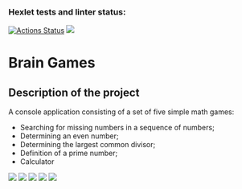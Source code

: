 ### Hexlet tests and linter status:
[![Actions Status](https://github.com/fSabel/frontend-project-44/actions/workflows/hexlet-check.yml/badge.svg)](https://github.com/fSabel/frontend-project-44/actions)
<a href="https://codeclimate.com/github/fSabel/frontend-project-44/maintainability"><img src="https://api.codeclimate.com/v1/badges/213a08ff7020becfd9a1/maintainability" /></a>
<h1>Brain Games</h1>
<h2>Description of the project</h2>
<p>A console application consisting of a set of five simple math games:</p>
<ul>
    <li>Searching for missing numbers in a sequence of numbers;</li>
    <li>Determining an even number;</li>
    <li>Determining the largest common divisor;</li>
    <li>Definition of a prime number;</li>
    <li>Calculator</li>
</ul>
<a href="https://asciinema.org/a/N3zdUDZiv1zuw20ei06UA2yYT" target="_blank"><img src="https://asciinema.org/a/N3zdUDZiv1zuw20ei06UA2yYT.svg" /></a>
<a href="https://asciinema.org/a/wPgTttdFKNbt52wq7SLXtjldS" target="_blank"><img src="https://asciinema.org/a/wPgTttdFKNbt52wq7SLXtjldS.svg" /></a>
<a href="https://asciinema.org/a/tXr9vQzfwZ7U8nW7WM1OIiCtS" target="_blank"><img src="https://asciinema.org/a/tXr9vQzfwZ7U8nW7WM1OIiCtS.svg" /></a>
<a href="https://asciinema.org/a/Sq2NMfIZ2jOjR9rO9hVbMojm7" target="_blank"><img src="https://asciinema.org/a/Sq2NMfIZ2jOjR9rO9hVbMojm7.svg" /></a>
<a href="https://asciinema.org/a/tDygiQwzhsAWjbAMUMHpSKTCY" target="_blank"><img src="https://asciinema.org/a/tDygiQwzhsAWjbAMUMHpSKTCY.svg" /></a>